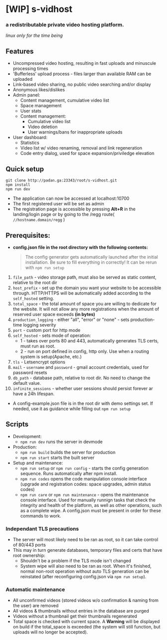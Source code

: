 # [WIP] s-vidhost

### a redistributable private video hosting platform.

*linux only for the time being*

## Features

* Uncompressed video hosting, resulting in fast uploads and minuscule processing times
* 'Bufferless' upload process - files larger than available RAM can be uploaded
* Link-based video sharing, no public video searching and/or display
* Anonymous likes/dislikes
* Admin panel:
  * Content management, cumulative video list
  * Space management
  * User stats
  * Content management:
    * Cumulative  video list
    * Video deletion
    * User warnings/bans for inappropriate uploads
* User dashboard:
  * Statistics
  * Video list w/ video renaming, removal and link regeneration
  * Code entry dialog, used for space expansion/priviledge elevation

## Quick setup

```shell
git clone http://padan.ga:23343/root/s-vidhost.git
npm install
npm run dev
```

* The application can now be accessed at localhost:10700
* The first registered user will be set as admin
* The registration page is accessible by pressing **Alt+R** in the landing/login page or by going to the /regg route( `//hostname.domain/regg` )

## Prerequisites:

* **config.json file in the root directory with the following contents:**

  > The config generator gets automatically launched after the initial installation. Be sure to fill everything in correctly! It can be rerun with `npm run setup`

1. `file_path` - video storage path, must also be served as static content, relative to the root dir
2. `host_prefix` - set up the domain you want your website to be accessible through. HTTP/HTTPS will be automatically added according to the `self_hosted` setting.
3. `total_space` - the total amount of space you are willing to dedicate for the website. It will not allow any more registrations when the amount of reserved user space exceeds **(in bytes)**
4. `production_logging` - either "all", "error" or "none" - sets production-time logging severity
5. `port` - custom port for http mode
6. `self_hosted` - sets mode of operation:
    * 1 - takes over ports 80 and 443, automatically generates TLS certs, must run as root.
    * 2 - run on port defined in config, http only. Use when a routing system is setup(Apache, etc.)
7. `tls` - Letsencrypt options
8. `mail` - `username` and `password` - gmail account credentials, used for password resets
9. `db_path` - database path, relative to root dir. No need to change the default value.
10. `infinite_sessions` - whether user sessions should persist forever ar have a 24h lifespan.

* A config-example.json file is in the root dir with demo settings set. If needed, use it as guidance while filling out `npm run setup`

## Scripts

* Development:
  * ``npm run dev`` runs the server in devmode
* Production:
  * ``npm run build`` builds the server for production
  * ``npm run start`` starts the built server
* Setup and maintenance:
  * ``npm run setup`` or ``npm run config`` - starts the config generation sequence. Runs automatically after npm install.
  * ``npm run codes`` opens the code manipulation console interface (upgrade and registration codes: space upgrades, admin status codes)
  * ``npm run care`` or ``npm run maintenance`` - opens the maintenance console interface. Used for manually runnign tasks that check the integrity and health of the platform, as well as other operations, such as a complete wipe. A config.json must be present in order for these commands to work.

### Independant TLS precautions

* The server will most likely need to be ran as root, so it can take control of 80/443 ports
* This may in turn generate databases, temporary files and certs that have root ownership:
  * Shouldn't be a problem if the TLS mode isn't changed
  * System wipe will also need to be ran as root. When it's finished, normal non-root operation without auto TLS generation can be reinstated (after reconfiguring config.json via `npm run setup`).


### Automatic maintenance

* All unconfirmed videos (stored videos w/o confirmation & naming from the user) are removed
* All videos & thumbnails without entries in the database are purged
* Videos without a thumbnail get their thumbnails regenerated
* Total space is checked with current space. A **Warning** will be displayed on build if the total_space is exceeded (the system will still function, but uploads will no longer be accepted).